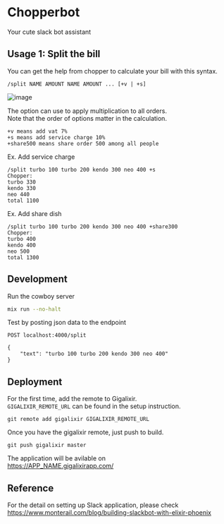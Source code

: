 # Chopperbot

Your cute slack bot assistant

## Usage 1: Split the bill

You can get the help from chopper to calculate your bill with this syntax.
```
/split NAME AMOUNT NAME AMOUNT ... [+v | +s]
```
![image](https://user-images.githubusercontent.com/761819/70823863-7850e200-1e13-11ea-8884-29789549ff32.png)

The option can use to apply multiplication to all orders.   
Note that the order of options matter in the calculation.
```
+v means add vat 7%
+s means add service charge 10%
+share500 means share order 500 among all people
```

Ex. Add service charge
```
/split turbo 100 turbo 200 kendo 300 neo 400 +s
Chopper:
turbo 330
kendo 330
neo 440
total 1100
```

Ex. Add share dish
```
/split turbo 100 turbo 200 kendo 300 neo 400 +share300
Chopper:
turbo 400
kendo 400
neo 500
total 1300
```


## Development

Run the cowboy server
```sh
mix run --no-halt
```

Test by posting json data to the endpoint
```
POST localhost:4000/split

{
	"text": "turbo 100 turbo 200 kendo 300 neo 400"
}
```

## Deployment

For the first time, add the remote to Gigalixir.  
`GIGALIXIR_REMOTE_URL` can be found in the setup instruction.  
```
git remote add gigalixir GIGALIXIR_REMOTE_URL
```

Once you have the gigalixir remote, just push to build.
```
git push gigalixir master
```

The application will be avilable on    
https://APP_NAME.gigalixirapp.com/


## Reference

For the detail on setting up Slack application, please check    
https://www.monterail.com/blog/building-slackbot-with-elixir-phoenix

